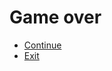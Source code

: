 # Game over

* [Continue](javascript:history.back() "go back")
* [Exit](https://harounatraore.com/ "home")
